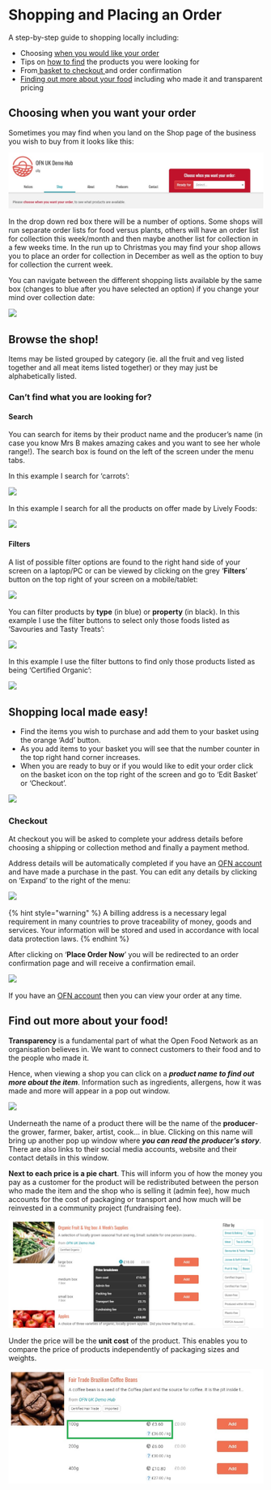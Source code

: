 # Shopping and Placing an Order

A step-by-step guide to shopping locally including:

* Choosing [when you would like your order](shopping-and-placing-an-order.md#choosing-when-you-want-your-order)
* Tips on [how to find](shopping-and-placing-an-order.md#browse-the-shop) the products you were looking for
* From[ basket to checkout ](shopping-and-placing-an-order.md#shopping-local-made-easy)and order confirmation
* [Finding out more about your food](shopping-and-placing-an-order.md#find-out-more-about-your-food) including who made it and transparent pricing

## Choosing when you want your order

Sometimes you may find when you land on the Shop page of the business you wish to buy from it looks like this:

![](../.gitbook/assets/chooseoc.jpg)

In the drop down red box there will be a number of options. Some shops will run separate order lists for food versus plants, others will have an order list for collection this week/month and then maybe another list for collection in a few weeks time.  In the run up to Christmas you may find your shop allows you to place an order for collection in December as well as the option to buy for collection the current week.

You can navigate between the different shopping lists available by the same box \(changes to blue after you have selected an option\) if you change your mind over collection date:

![](https://lh3.googleusercontent.com/BzOFJI_NTqrzeMm7gb3Dqty-ziq0DRRknAeV-ROVfRP3GvMg4CF_VgCLQbcWwUnI6Vy8X_XomjijCWtqVZENghwvPbFsMsDUlibSEVhuWeRuGCvkQBxCsUz3j9q3tDB5QlYzIE3A)

## **Browse the shop!**

Items may be listed grouped by category \(ie. all the fruit and veg listed together and all meat items listed together\) or they may just be alphabetically listed.

### **Can’t find what you are looking for?**

#### Search

You can search for items by their product name and the producer’s name \(in case you know Mrs B makes amazing cakes and you want to see her whole range!\).  The search box is found on the left of the screen under the menu tabs.

In this example I search for ‘carrots’:

![](https://lh6.googleusercontent.com/ND2b_4gL1GbBkMJwsZGPJlWqG5uFKHrq3cfjesP30CHTCIbNSZbMHM-ovud1x_8X4q4qfaqSFltUl4uDQ-vevHcYpNED9t3ADVIOL_t1C5oY5iLyBw3wTNxexdXhYJm1kJUb_GyD)

In this example I search for all the products on offer made by Lively Foods:

![](../.gitbook/assets/searchandaddproducer.gif)

#### **Filters**

A list of possible filter options are found to the right hand side of your screen on a laptop/PC or can be viewed by clicking on the grey ‘**Filters**’ button on the top right of your screen on a mobile/tablet:

![](../.gitbook/assets/filtersmobile.png)

You can filter products by **type** \(in blue\) or **property** \(in black\). In this example I use the filter buttons to select only those foods listed as ‘Savouries and Tasty Treats’:

![](https://lh5.googleusercontent.com/IjzMF1LVhlWLd0f-ODf2U-cOydIJ06sFC9Pf1nHhb1fCV-rjjblnoto-sXAQr-6JC4aOwVZ8vygvUuMLPKtZNvMSAEt_m3aEG3pYVTDcjNo3XsunnGw3cRaGmGM_LKO8TRtZJj_n)

In this example I use the filter buttons to find only those products listed as being ‘Certified Organic’:

![](https://lh5.googleusercontent.com/de9BlVBpeBqCVH-mXRMJDNggGIbZmVPmpd64LkNIZyV3oavKMd6kxR_NKWEYcFpqp2bCRpaavKS_If7gsNeY_tX3aICmZ4xaqeiwOjHXzvZKobIwGxeTLCl6xLFcBKtWNBZ38PbW)

## **Shopping local made easy!**

* Find the items you wish to purchase and add them to your basket using the orange ‘Add’ button. 
* As you add items to your basket you will see that the number counter in the top right hand corner increases.
* When you are ready to buy or if you would like to edit your order click on the basket icon on the top right of the screen and go to ‘Edit Basket’ or ‘Checkout’.

![](https://lh3.googleusercontent.com/4E9DlRv1WPxhWy4fGuREBxKpwUaktD8TGbmm8hpu3SeQulzeQkVb86UwJRTG-NTPSUjSwfhyO2tpKVq4gX7A1lXjH47-NpJjMmI1KJpMOIEj_QsV-Yhkt1KoGzMU2_h4redGq04S)

### **Checkout**

At checkout you will be asked to complete your address details before choosing a shipping or collection method and finally a payment method.

Address details will be automatically completed if you have an [OFN account](your-ofn-account.md) and have made a purchase in the past. You can edit any details by clicking on ‘Expand’ to the right of the menu:

![](../.gitbook/assets/checkout.gif)

{% hint style="warning" %}
A billing address is a necessary legal requirement in many countries to prove traceability of money, goods and services. Your information will be stored and used in accordance with local data protection laws.
{% endhint %}

After clicking on ‘**Place Order Now**’ you will be redirected to an order confirmation page and will receive a confirmation email.

![](https://lh4.googleusercontent.com/qU25zk2f_7bBzOMnz9rcphrCPg0A55Prr74wLd4e4om03ez4igJWPiWcKueYajaMy4OYfuQwo11YhPhZv3H47zZ7P0w_2og9OicqZPN0m2g51AOMoxURH1T43GSXVi3TV5TmQNy6)

If you have an [OFN account](your-ofn-account.md) then you can view your order at any time.

## **Find out more about your food!**

**Transparency** is a fundamental part of what the Open Food Network as an organisation believes in. We want to connect customers to their food and to the people who made it.  

Hence, when viewing a shop you can click on a _**product name to find out more about the item**_.  Information such as ingredients, allergens, how it was made and more will appear in a pop out window.

![](https://lh4.googleusercontent.com/BX3_Z08f7ozw0G6z8NUIO1-0HUpXAcTvy5PhlDPla5Jb69-2SDLafL-3nJTKJciePDKrapCU_IzCD9wN4JbTrz3z6DegJ_NWvVIF-uqBni_czs19tuabduly2S5BLymM5H02c4mt)

Underneath the name of a product there will be the name of the **producer**- the grower, farmer, baker, artist, cook… in blue. Clicking on this name will bring up another pop up window where _**you can read the producer’s story**_.  There are also links to their social media accounts, website and their contact details in this window.

**Next to each price is a pie chart**. This will inform you of how the money you pay as a customer for the product will be redistributed between the person who made the item and the shop who is selling it \(admin fee\), how much accounts for the cost of packaging or transport and how much will be reinvested in a community project \(fundraising fee\).

![](../.gitbook/assets/feebreakdown.jpg)

Under the price will be the **unit cost** of the product. This enables you to compare the price of products independently of packaging sizes and weights.

![](../.gitbook/assets/productweightunit-price2.jpg)



